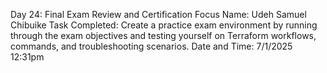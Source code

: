 Day 24: Final Exam Review and Certification Focus
Name: Udeh Samuel Chibuike
Task Completed:  Create a practice exam environment by running through the exam objectives and testing yourself on Terraform workflows, commands, and troubleshooting scenarios.
Date and Time: 7/1/2025 12:31pm